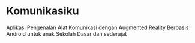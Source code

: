 # Komunikasiku
Aplikasi Pengenalan Alat Komunikasi dengan Augmented Reality Berbasis Android untuk anak Sekolah Dasar dan sederajat
